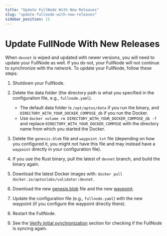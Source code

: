 ```yaml
---
title: "Update FullNode With New Releases"
slug: "update-fullnode-with-new-releases"
sidebar_position: 11
---
```


# Update FullNode With New Releases

When `devnet` is wiped and updated with newer versions, you will need to update your FullNode as well. If you do not, your FullNode will not continue to synchronize with the network. To update your FullNode, follow these steps:

1. Shutdown your FullNode.

2. Delete the data folder (the directory path is what you specified in the configuration file, e.g., `fullnode.yaml`).

    - The default data folder is `/opt/aptos/data` if you run the binary, and `DIRECTORY_WITH_YOUR_DOCKER_COMPOSE_db` if you run the Docker.
    - Use `docker volume rm DIRECTORY_WITH_YOUR_DOCKER_COMPOSE_db -f` and replace `DIRECTORY_WITH_YOUR_DOCKER_COMPOSE` with the directory name from which you started the Docker.

3. Delete the `genesis.blob` file and `waypoint.txt` file (depending on how you configured it, you might not have this file and may instead have a `waypoint` directly in your configuration file).

4. If you use the Rust binary, pull the latest of `devnet` branch, and build the binary again.

5. Download the latest Docker images with: `docker pull docker.io/aptoslabs/validator:devnet`.

5. Download the new [genesis.blob][devnet_genesis] file and the new [waypoint][devnet_waypoint].

6. Update the configuration file (e.g., `fullnode.yaml`) with the new waypoint (if you configure the waypoint directly there).

7. Restart the FullNode.

8. See the [Verify initial synchronization](/nodes/full-node/fullnode-source-code-and-docker#verify-initial-synchronization) section for checking if the FullNode is syncing again.


[pfn_config_file]: https://github.com/aptos-labs/aptos-core/tree/main/docker/compose/public_full_node/public_full_node.yaml
[pfn_docker_compose]: https://github.com/aptos-labs/aptos-core/tree/main/docker/compose/public_full_node/docker-compose.yaml
[rest_spec]: https://github.com/aptos-labs/aptos-core/tree/main/api
[devnet_genesis]: https://devnet.aptoslabs.com/genesis.blob
[devnet_waypoint]: https://devnet.aptoslabs.com/waypoint.txt
[aptos-labs/aptos-core]: https://github.com/aptos-labs/aptos-core.git
[status dashboard]: https://status.devnet.aptos.dev
